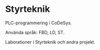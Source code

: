 # Styrteknik
PLC-programmering i CoDeSys.

Använda språk: FBD, LD, ST.

Laborationer i Styrteknik och andra projekt.
